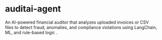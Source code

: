 # auditai-agent
An AI-powered financial auditor that analyzes uploaded invoices or CSV files to detect fraud, anomalies, and compliance violations using LangChain, ML, and rule-based logic .
